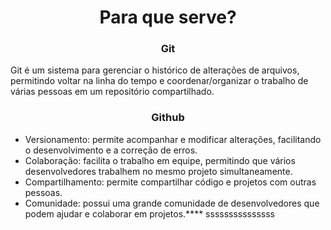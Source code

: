 <div>
    <h1 style="text-align:center;">Para que serve?</h1>
    <div>
        <h3 style="text-align:center;">Git</h3>
        <p>Git é um sistema para gerenciar o histórico de alterações de arquivos, permitindo voltar na linha do tempo e coordenar/organizar o trabalho de várias pessoas em um repositório compartilhado.</p>
    </div>
    <div>
        <h3 style="text-align:center;">Github</h3>
        <ul>
            <li>Versionamento: permite acompanhar e modificar alterações, facilitando o desenvolvimento e a correção de erros.
            <li>Colaboração: facilita o trabalho em equipe, permitindo que vários desenvolvedores trabalhem no mesmo projeto simultaneamente.
            <li>Compartilhamento: permite compartilhar código e projetos com outras pessoas.
            <li>Comunidade: possui uma grande comunidade de desenvolvedores que podem ajudar e colaborar em projetos.**** sssssssssssssss
        </ul>
    </div>
</div>